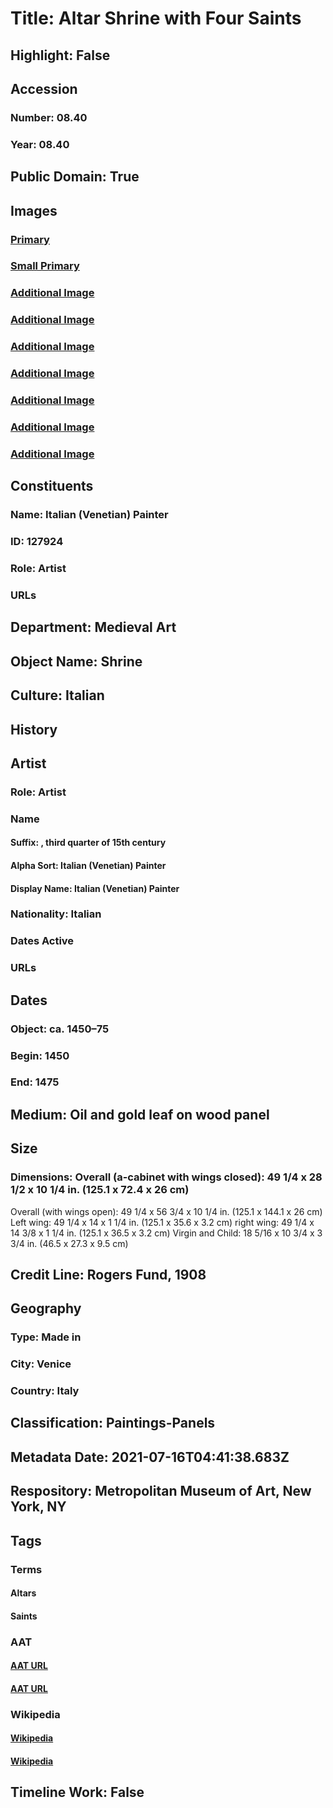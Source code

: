 # Title: Altar Shrine with Four Saints
## Highlight: False
## Accession
### Number: 08.40
### Year: 08.40
## Public Domain: True
## Images
### [Primary](https://images.metmuseum.org/CRDImages/md/original/sf08-40s2.jpg)
### [Small Primary](https://images.metmuseum.org/CRDImages/md/web-large/sf08-40s2.jpg)
### [Additional Image](https://images.metmuseum.org/CRDImages/md/original/sf08-40d07.jpg)
### [Additional Image](https://images.metmuseum.org/CRDImages/md/original/sf08-40d01.jpg)
### [Additional Image](https://images.metmuseum.org/CRDImages/md/original/sf08-40d02.jpg)
### [Additional Image](https://images.metmuseum.org/CRDImages/md/original/sf08-40d04.jpg)
### [Additional Image](https://images.metmuseum.org/CRDImages/md/original/sf08-40d05.jpg)
### [Additional Image](https://images.metmuseum.org/CRDImages/md/original/sf08-40s4.jpg)
### [Additional Image](https://images.metmuseum.org/CRDImages/md/original/sf08-40s6.jpg)
## Constituents
### Name: Italian (Venetian) Painter
### ID: 127924
### Role: Artist
### URLs
## Department: Medieval Art
## Object Name: Shrine
## Culture: Italian
## History
## Artist
### Role: Artist
### Name
#### Suffix: , third quarter of 15th century
#### Alpha Sort: Italian (Venetian) Painter
#### Display Name: Italian (Venetian) Painter
### Nationality: Italian
### Dates Active
### URLs
## Dates
### Object: ca. 1450–75
### Begin: 1450
### End: 1475
## Medium: Oil and gold leaf on wood panel
## Size
### Dimensions: Overall (a-cabinet with wings closed): 49 1/4 x 28 1/2 x 10 1/4 in. (125.1 x 72.4 x 26 cm)
Overall (with wings open): 49 1/4 x 56 3/4 x 10 1/4 in. (125.1 x 144.1 x 26 cm)
Left wing: 49 1/4 x 14 x 1 1/4 in. (125.1 x 35.6 x 3.2 cm)
right wing: 49 1/4 x 14 3/8 x 1 1/4 in. (125.1 x 36.5 x 3.2 cm)
Virgin and Child: 18 5/16 x 10 3/4 x 3 3/4 in. (46.5 x 27.3 x 9.5 cm)
## Credit Line: Rogers Fund, 1908
## Geography
### Type: Made in
### City: Venice
### Country: Italy
## Classification: Paintings-Panels
## Metadata Date: 2021-07-16T04:41:38.683Z
## Respository: Metropolitan Museum of Art, New York, NY
## Tags
### Terms
#### Altars
#### Saints
### AAT
#### [AAT URL](http://vocab.getty.edu/page/aat/300003725)
#### [AAT URL](http://vocab.getty.edu/page/aat/300150555)
### Wikipedia
#### [Wikipedia]()
#### [Wikipedia]()
## Timeline Work: False